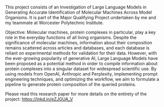 This project consists of an Investigation of Large Language Models in Generating Accurate Identification of Molecular Machines Across Model Organisms. 
It is part of the Major Qualifying Project undertaken by me and my teammate at Worcester Polytechnic Institute. 

Objective: 
Molecular machines, protein complexes in particular, play a key role in the everyday
functions of all living organisms. Despite the significance of molecular machines, information about their composition remains scattered across articles and databases, and
each database is reliant on experimental methods for validation for their data. However,
with the ever-growing popularity of generative AI, Large Language Models have been
proposed as a potential method in order to compile information about protein complexes
into a singular dataset for widespread scientific use. By using models from OpenAI, Anthropic and Perplexity, implementing prompt engineering techniques, and optimizing the
workflow, we aim to formulate a pipeline to generate protein composition of the
queried proteins. 

Please read this research paper for more details on the entirety of the project: https://lnkd.in/eZJGUA_V



